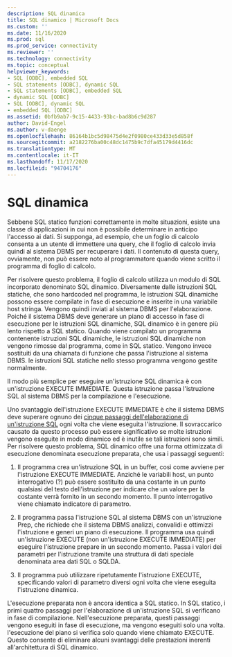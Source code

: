 ```yaml
---
description: SQL dinamica
title: SQL dinamico | Microsoft Docs
ms.custom: ''
ms.date: 11/16/2020
ms.prod: sql
ms.prod_service: connectivity
ms.reviewer: ''
ms.technology: connectivity
ms.topic: conceptual
helpviewer_keywords:
- SQL [ODBC], embedded SQL
- SQL statements [ODBC], dynamic SQL
- SQL statements [ODBC], embedded SQL
- dynamic SQL [ODBC]
- SQL [ODBC], dynamic SQL
- embedded SQL [ODBC]
ms.assetid: 0bfb9ab7-9c15-4433-93bc-bad8b6c9d287
author: David-Engel
ms.author: v-daenge
ms.openlocfilehash: 86164b1bc5d98475d4e2f0980ce433d33e5d858f
ms.sourcegitcommit: a2182276ba00c48dc1475b9c7dfa45179d4416dc
ms.translationtype: MT
ms.contentlocale: it-IT
ms.lasthandoff: 11/17/2020
ms.locfileid: "94704176"
---
```

# <a name="dynamic-sql"></a>SQL dinamica
Sebbene SQL statico funzioni correttamente in molte situazioni, esiste una classe di applicazioni in cui non è possibile determinare in anticipo l'accesso ai dati. Si supponga, ad esempio, che un foglio di calcolo consenta a un utente di immettere una query, che il foglio di calcolo invia quindi al sistema DBMS per recuperare i dati. Il contenuto di questa query, ovviamente, non può essere noto al programmatore quando viene scritto il programma di foglio di calcolo.  
  
 Per risolvere questo problema, il foglio di calcolo utilizza un modulo di SQL incorporato denominato SQL dinamico. Diversamente dalle istruzioni SQL statiche, che sono hardcoded nel programma, le istruzioni SQL dinamiche possono essere compilate in fase di esecuzione e inserite in una variabile host stringa. Vengono quindi inviati al sistema DBMS per l'elaborazione. Poiché il sistema DBMS deve generare un piano di accesso in fase di esecuzione per le istruzioni SQL dinamiche, SQL dinamico è in genere più lento rispetto a SQL statico. Quando viene compilato un programma contenente istruzioni SQL dinamiche, le istruzioni SQL dinamiche non vengono rimosse dal programma, come in SQL statico. Vengono invece sostituiti da una chiamata di funzione che passa l'istruzione al sistema DBMS. le istruzioni SQL statiche nello stesso programma vengono gestite normalmente.  
  
 Il modo più semplice per eseguire un'istruzione SQL dinamica è con un'istruzione EXECUTE IMMEDIATE. Questa istruzione passa l'istruzione SQL al sistema DBMS per la compilazione e l'esecuzione.  
  
 Uno svantaggio dell'istruzione EXECUTE IMMEDIATE è che il sistema DBMS deve superare ognuno dei [cinque passaggi dell'elaborazione di un'istruzione SQL](processing-a-sql-statement.md) ogni volta che viene eseguita l'istruzione. Il sovraccarico causato da questo processo può essere significativo se molte istruzioni vengono eseguite in modo dinamico ed è inutile se tali istruzioni sono simili. Per risolvere questo problema, SQL dinamico offre una forma ottimizzata di esecuzione denominata esecuzione preparata, che usa i passaggi seguenti:  
  
1.  Il programma crea un'istruzione SQL in un buffer, così come avviene per l'istruzione EXECUTE IMMEDIATE. Anziché le variabili host, un punto interrogativo (?) può essere sostituito da una costante in un punto qualsiasi del testo dell'istruzione per indicare che un valore per la costante verrà fornito in un secondo momento. Il punto interrogativo viene chiamato indicatore di parametro.  
  
2.  Il programma passa l'istruzione SQL al sistema DBMS con un'istruzione Prep, che richiede che il sistema DBMS analizzi, convalidi e ottimizzi l'istruzione e generi un piano di esecuzione. Il programma usa quindi un'istruzione EXECUTE (non un'istruzione EXECUTE IMMEDIATE) per eseguire l'istruzione prepare in un secondo momento. Passa i valori dei parametri per l'istruzione tramite una struttura di dati speciale denominata area dati SQL o SQLDA.  
  
3.  Il programma può utilizzare ripetutamente l'istruzione EXECUTE, specificando valori di parametro diversi ogni volta che viene eseguita l'istruzione dinamica.  
  
 L'esecuzione preparata non è ancora identica a SQL statico. In SQL statico, i primi quattro passaggi per l'elaborazione di un'istruzione SQL si verificano in fase di compilazione. Nell'esecuzione preparata, questi passaggi vengono eseguiti in fase di esecuzione, ma vengono eseguiti solo una volta. l'esecuzione del piano si verifica solo quando viene chiamato EXECUTE. Questo consente di eliminare alcuni svantaggi delle prestazioni inerenti all'architettura di SQL dinamico.
